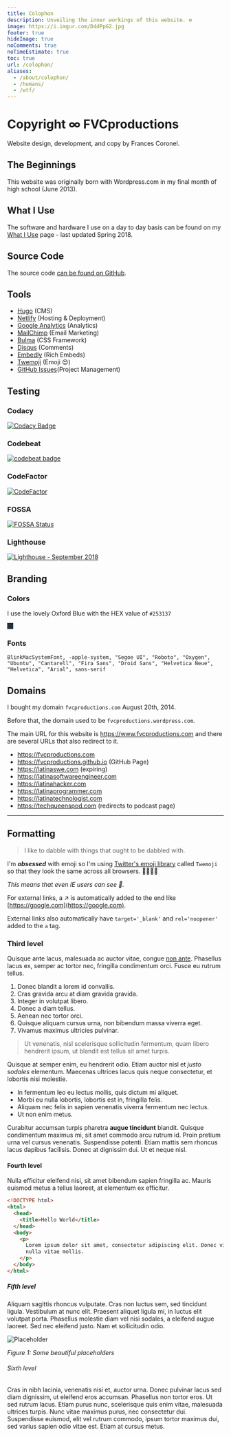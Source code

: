 ```yaml
---
title: Colophon
description: Unveiling the inner workings of this website. ⚙️
image: https://i.imgur.com/D4dPpG2.jpg
footer: true
hideImage: true
noComments: true
noTimeEstimate: true
toc: true
url: /colophon/
aliases:
  - /about/colophon/
  - /humans/
  - /wtf/
---
```


# Copyright ∞ FVCproductions

Website design, development, and copy by Frances Coronel.

## The Beginnings

This website was originally born with Wordpress.com in my final month of high school (June 2013).

## What I Use

The software and hardware I use on a day to day basis can be found on my [What I Use](/2018/03/18/what-i-use---spring-2018/) page - last updated Spring 2018.

## Source Code

The source code [can be found on GitHub](https://github.com/fvcproductions/fvcproductions.github.io).

## Tools

- [Hugo](https://gohugo.io) (CMS)
- [Netlify](https://www.netlify.com) (Hosting & Deployment)
- [Google Analytics](https://analytics.google.com) (Analytics)
- [MailChimp](https://mailchi.mp/022336cef0b2/fvcproductions) (Email Marketing)
- [Bulma](https://bulma.io) (CSS Framework)
- [Disqus](https://disqus.com/) (Comments)
- [Embedly](https://embed.ly/) (Rich Embeds)
- [Twemoji](https://github.com/twitter/twemoji) (Emoji 😍)
- [GitHub Issues](https://github.com/fvcproductions/fvcproductions.github.io/issues)(Project Management)

## Testing

### Codacy

[![Codacy Badge](https://api.codacy.com/project/badge/Grade/3e60471b991941298d8a7f862b08f91b)](https://www.codacy.com/app/hello_67/fvcproductions.github.io?utm_source=github.com&utm_medium=referral&utm_content=fvcproductions/fvcproductions.github.io&utm_campaign=Badge_Grade)

### Codebeat

[![codebeat badge](https://codebeat.co/badges/b3702151-f58e-430f-aba1-15b265675031)](https://codebeat.co/projects/github-com-fvcproductions-fvcproductions-github-io-production)

### CodeFactor

[![CodeFactor](https://www.codefactor.io/repository/github/fvcproductions/fvcproductions.github.io/badge)](https://www.codefactor.io/repository/github/fvcproductions/fvcproductions.github.io)

### FOSSA

[![FOSSA Status](https://app.fossa.io/api/projects/git%2Bgithub.com%2Ffvcproductions%2Ffvcproductions.github.io.svg?type=large)](https://app.fossa.io/projects/git%2Bgithub.com%2Ffvcproductions%2Ffvcproductions.github.io?ref=badge_large)

### Lighthouse

[![Lighthouse - September 2018](https://i.imgur.com/YaRV8EN.jpg)](https://developers.google.com/web/tools/lighthouse/)

## Branding

### Colors

I use the lovely Oxford Blue with the HEX value of `#253137`

<svg width="1em" height="1em"><rect width="1em" height="1em" style="fill:#253137;" /></svg>

### Fonts

`BlinkMacSystemFont, -apple-system, "Segoe UI", "Roboto", "Oxygen", "Ubuntu", "Cantarell", "Fira Sans", "Droid Sans", "Helvetica Neue", "Helvetica", "Arial", sans-serif`

## Domains

I bought my domain `fvcproductions.com` August 20th, 2014.

Before that, the domain used to be `fvcproductions.wordpress.com`.

The main URL for this website is https://www.fvcproductions.com and there are several URLs that also redirect to it.

- https://fvcproductions.com
- https://fvcproductions.github.io (GitHub Page)
- https://latinaswe.com (expiring)
- https://latinasoftwareengineer.com
- https://latinahacker.com
- https://latinaprogrammer.com
- https://latinatechnologist.com
- https://techqueenspod.com (redirects to podcast page)

---

## Formatting

> I like to dabble with things that ought to be dabbled with.

I'm **_obsessed_** with emoji so I'm using [Twitter's emoji library](https://github.com/twitter/twemoji) called `Twemoji` so that they look the same across all browsers. 🎉🎂🎈🎁

_This means that even IE users can see 💩._

For external links, a ↗ is automatically added to the end like [https://google.com](https://google.com).

External links also automatically have `target='_blank'` and `rel='noopener'` added to the `a` tag.

### Third level

Quisque ante lacus, malesuada ac auctor vitae, congue [non ante](https://www.youtube.com/watch?v=dQw4w9WgXcQ). Phasellus lacus ex, semper ac tortor nec, fringilla condimentum orci. Fusce eu rutrum tellus.

1.  Donec blandit a lorem id convallis.
2.  Cras gravida arcu at diam gravida gravida.
3.  Integer in volutpat libero.
4.  Donec a diam tellus.
5.  Aenean nec tortor orci.
6.  Quisque aliquam cursus urna, non bibendum massa viverra eget.
7.  Vivamus maximus ultricies pulvinar.

> Ut venenatis, nisl scelerisque sollicitudin fermentum, quam libero hendrerit ipsum, ut blandit est tellus sit amet turpis.

Quisque at semper enim, eu hendrerit odio. Etiam auctor nisl et _justo sodales_ elementum. Maecenas ultrices lacus quis neque consectetur, et lobortis nisi molestie.

- In fermentum leo eu lectus mollis, quis dictum mi aliquet.
- Morbi eu nulla lobortis, lobortis est in, fringilla felis.
- Aliquam nec felis in sapien venenatis viverra fermentum nec lectus.
- Ut non enim metus.

Curabitur accumsan turpis pharetra **augue tincidunt** blandit. Quisque condimentum maximus mi, sit amet commodo arcu rutrum id. Proin pretium urna vel cursus venenatis. Suspendisse potenti. Etiam mattis sem rhoncus lacus dapibus facilisis. Donec at dignissim dui. Ut et neque nisl.

#### Fourth level

Nulla efficitur eleifend nisi, sit amet bibendum sapien fringilla ac. Mauris euismod metus a tellus laoreet, at elementum ex efficitur.

```html
<!DOCTYPE html>
<html>
  <head>
    <title>Hello World</title>
  </head>
  <body>
    <p>
      Lorem ipsum dolor sit amet, consectetur adipiscing elit. Donec viverra nec
      nulla vitae mollis.
    </p>
  </body>
</html>
```

##### Fifth level

Aliquam sagittis rhoncus vulputate. Cras non luctus sem, sed tincidunt ligula. Vestibulum at nunc elit. Praesent aliquet ligula mi, in luctus elit volutpat porta. Phasellus molestie diam vel nisi sodales, a eleifend augue laoreet. Sed nec eleifend justo. Nam et sollicitudin odio.

![Placeholder](https://bulma.io/images/placeholders/256x256.png)

<p class="has-text-centered"><i>Figure 1: Some beautiful placeholders</i></p>

###### Sixth level

Cras in nibh lacinia, venenatis nisi et, auctor urna. Donec pulvinar lacus sed diam dignissim, ut eleifend eros accumsan. Phasellus non tortor eros. Ut sed rutrum lacus. Etiam purus nunc, scelerisque quis enim vitae, malesuada ultrices turpis. Nunc vitae maximus purus, nec consectetur dui. Suspendisse euismod, elit vel rutrum commodo, ipsum tortor maximus dui, sed varius sapien odio vitae est. Etiam at cursus metus.
